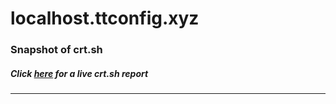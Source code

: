 # localhost.ttconfig.xyz
### Snapshot of crt.sh
##### Click [here](https://crt.sh/?q=C3D0B970C86D12B3C542CF16C72E8D46C7E03247869D3177826BC7C1690FF00E) for a live crt.sh report

---

